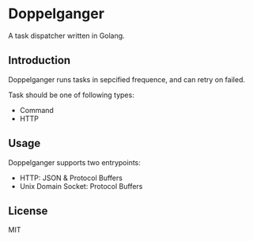 # Doppelganger

A task dispatcher written in Golang.

## Introduction

Doppelganger runs tasks in sepcified frequence, and can retry on failed.

Task should be one of following types:

* Command
* HTTP

## Usage

Doppelganger supports two entrypoints:

* HTTP: JSON & Protocol Buffers 
* Unix Domain Socket: Protocol Buffers

## License

MIT
